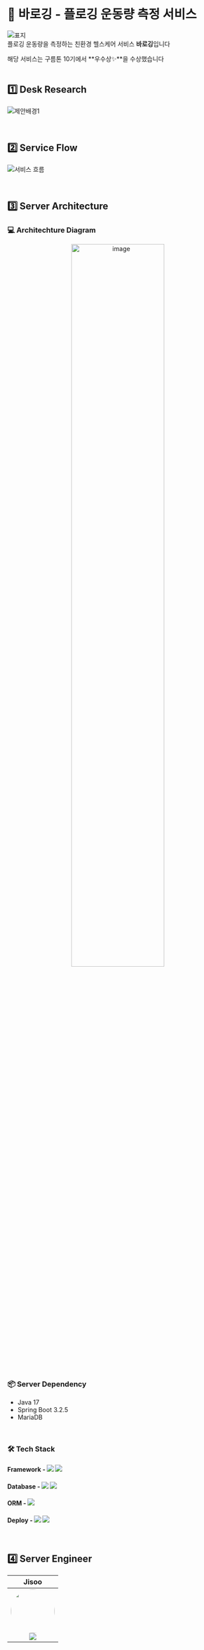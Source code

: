 # 🐢 바로깅 - 플로깅 운동량 측정 서비스
![표지](https://github.com/goo-rm-dari/BE/assets/69844138/080fffdf-04de-4dd0-9bab-aa8bd75c126e)
</br>
플로깅 운동량을 측정하는 친환경 헬스케어 서비스 **바로깅**입니다

해당 서비스는 구름톤 10기에서 **우수상✨**을 수상했습니다
</br></br>

## 1️⃣ Desk Research
![제안배경1](https://github.com/goo-rm-dari/BE/assets/69844138/7da0ff76-35bb-4f1e-9b71-1a4231faa0c3)

</br>

## 2️⃣ Service Flow
![서비스 흐름](https://github.com/goo-rm-dari/BE/assets/69844138/b3feffa2-fba6-4568-a662-63940f9c6cd2)

</br>

## 3️⃣ Server Architecture
### 💻 Architechture Diagram
<p align="center">
  <img width="65%" alt="image" src="https://github.com/goo-rm-dari/BE/assets/69844138/dbe51eec-b6ea-40a9-b526-7f7ed8f54ddb">
</p>

</br>

### 📦 Server Dependency
- Java 17
- Spring Boot 3.2.5
- MariaDB

<br>

### 🛠️ Tech Stack
#### Framework - <img src="https://img.shields.io/badge/Spring Boot-6DB33F?style=for-the-social&logo=Spring Boot&logoColor=white">  <img src="https://img.shields.io/badge/Gradle-02303A?style=for-the-social&logo=Gradle&logoColor=white">
#### Database - <img src ="https://img.shields.io/badge/H2 Database-blue"> <img src="https://img.shields.io/badge/mariaDB-003545?style=for-the-sociak&logo=mariaDB&logoColor=white"> 
#### ORM - <img src="https://img.shields.io/badge/Spring Data JPA-6DB33F?style=for-the-social&logo=Databricks&logoColor=white">
#### Deploy - <img src="https://img.shields.io/badge/kubernetes-326CE5?style=for-the-sociak&logo=kubernetes&logoColor=white"> <img src="https://img.shields.io/badge/Docker-2496ED?style=for-the-sociak&logo=docker&logoColor=white"> 
<br>

## 4️⃣ Server Engineer
|                                                                                         Jisoo                                                                                          |
|:-----------------------------------------------------------------------------------------------------------------------------------------------------------------------------------------:|
| <img src="https://avatars.githubusercontent.com/u/69844138?v=4" width="100" height="100" style="border-radius: 50%;"><br/><a href="https://github.com/Ji-soo708" target="_blank"><img src="https://img.shields.io/badge/Jisoo708-181717?style=for-the-social&logo=github&logoColor=white"/></a> |
